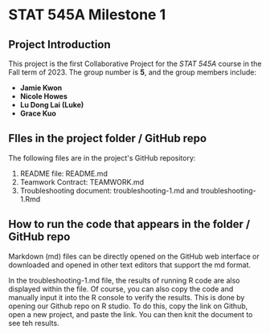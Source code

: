 # STAT 545A Milestone 1
## Project Introduction

This project is the first Collaborative Project for the *STAT 545A* course in the Fall term of 2023. The group number is **5**, and the group members include: 
- **Jamie Kwon**
- **Nicole Howes**
- **Lu Dong Lai (Luke)**
- **Grace Kuo** 

## FIles in the project folder / GitHub repo
The following files are in the project's GitHub repository:
1. README file: README.md
2. Teamwork Contract: TEAMWORK.md
3. Troubleshooting document: troubleshooting-1.md and troubleshooting-1.Rmd

## How to run the code that appears in the folder / GitHub repo
Markdown (md) files can be directly opened on the GitHub web interface or downloaded and opened in other text editors that support the md format. 

In the troubleshooting-1.md file, the results of running R code are also displayed within the file. Of course, you can also copy the code and manually input it into the R console to verify the results. This is done by opening our Github repo on R studio. To do this, copy the link on Github, open a new project, and paste the link. You can then knit the document to see teh results.
